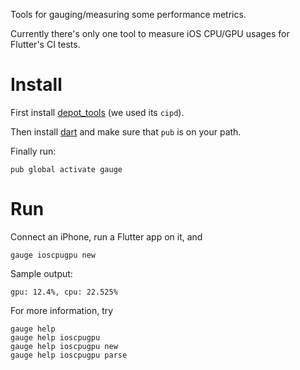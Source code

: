 Tools for gauging/measuring some performance metrics.

Currently there's only one tool to measure iOS CPU/GPU usages for Flutter's CI
tests.

# Install

First install [depot_tools][1] (we used its `cipd`).

Then install [dart](https://dart.dev/get-dart) and make sure that `pub` is on
your path.

Finally run:
```shell
pub global activate gauge
```

# Run
Connect an iPhone, run a Flutter app on it, and
```shell
gauge ioscpugpu new
```

Sample output:
```
gpu: 12.4%, cpu: 22.525%
```

For more information, try
```shell
gauge help
gauge help ioscpugpu
gauge help ioscpugpu new
gauge help ioscpugpu parse
```

[1]: https://commondatastorage.googleapis.com/chrome-infra-docs/flat/depot_tools/docs/html/depot_tools_tutorial.html#_setting_up
